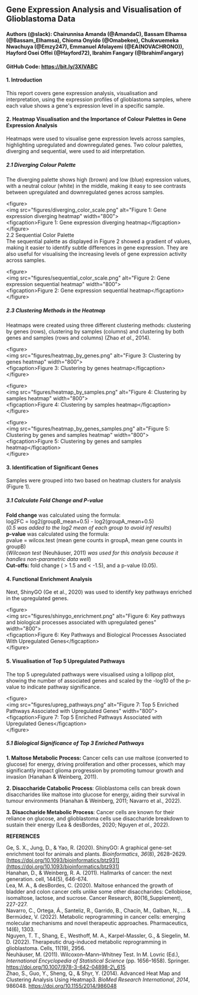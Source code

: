 ## Gene Expression Analysis and Visualisation of Glioblastoma Data

#### Authors (@slack): Chairunnisa Amanda (@AmandaC), Bassam Elhamsa (@Bassam\_Elhamsa), Chioma Onyido (@Omabekee), Chukwuemeka Nwachuya (@Emzy247), Emmanuel Afolayemi (@EA(NOVACHRONO)), Hayford Osei Offei (@Hayford72), Ibrahim Fangary (@IbrahimFangary)

#### GitHub Code: https://bit.ly/3XIVABC

#### 1\. Introduction

This report covers gene expression analysis, visualisation and interpretation, using the expression profiles of glioblastoma samples, where each value shows a gene's expression level in a specific sample.

#### 2\. Heatmap Visualisation and the Importance of Colour Palettes in Gene Expression Analysis

Heatmaps were used to visualise gene expression levels across samples, highlighting upregulated and downregulated genes. Two colour palettes, diverging and sequential, were used to aid interpretation.

##### 2.1 Diverging Colour Palette

The diverging palette shows high (brown) and low (blue) expression values, with a neutral colour (white) in the middle, making it easy to see contrasts between upregulated and downregulated genes across samples.

\<figure\>  
  \<img src="figures/diverging\_color\_scale.png" alt="Figure 1: Gene expression diverging heatmap" width="800"\>  
  \<figcaption\>Figure 1: Gene expression diverging heatmap\</figcaption\>  
\</figure\>  
2.2  Sequential Color Palette  
The sequential palette as displayed in Figure 2 showed a gradient of values, making it easier to identify subtle differences in gene expression. They are also useful for visualising the increasing levels of gene expression activity across samples.

\<figure\>  
  \<img src="figures/sequential\_color\_scale.png" alt="Figure 2: Gene expression sequential heatmap" width="800"\>  
  \<figcaption\>Figure 2: Gene expression sequential heatmap\</figcaption\>  
\</figure\>

##### 2.3 Clustering Methods in the Heatmap

Heatmaps were created using three different clustering methods: clustering by genes (rows), clustering by samples (columns) and clustering by both genes and samples (rows and columns) (Zhao *et al*., 2014\). 

\<figure\>  
  \<img src="figures/heatmap\_by\_genes.png" alt="Figure 3: Clustering by genes heatmap" width="800"\>  
  \<figcaption\>Figure 3: Clustering by genes heatmap\</figcaption\>  
\</figure\>

\<figure\>  
  \<img src="figures/heatmap\_by\_samples.png" alt="Figure 4: Clustering by samples heatmap" width="800"\>  
  \<figcaption\>Figure 4: Clustering by samples heatmap\</figcaption\>  
\</figure\>

\<figure\>  
  \<img src="figures/heatmap\_by\_genes\_samples.png" alt="Figure 5: Clustering by genes and samples heatmap" width="800"\>  
  \<figcaption\>Figure 5: Clustering by genes and samples heatmap\</figcaption\>  
\</figure\>

#### 3\. Identification of Significant Genes

Samples were grouped into two based on heatmap clusters for analysis (Figure 1). 

##### 3.1 Calculate Fold Change and P-value

**Fold change** was calculated using the formula:   
log2FC \= log2(groupB\_mean+0.5) \- log2(groupA\_mean+0.5)  
(*0.5 was added to the log2 mean of each group to avoid inf results*)  
**p-value** was calculated using the formula:  
pvalue \= wilcox.test (mean gene counts in groupA, mean gene counts in groupB)  
(*Wilcoxon test* (Neuhäuser, 2011\) *was used for this analysis because it handles non-parametric data well*)  
**Cut-offs:** fold change ( \> 1.5 and \< \-1.5), and a p-value (0.05).

#### 4\.  Functional Enrichment Analysis

Next, ShinyGO (Ge et al., 2020\) was used to identify key  pathways enriched in the upregulated genes. 

\<figure\>  
  \<img src="figures/shinygo\_enrichment.png" alt="Figure 6: Key pathways and biological processes associated with upregulated genes" width="800"\>  
  \<figcaption\>Figure 6: Key Pathways and Biological Processes Associated With Upregulated Genes\</figcaption\>  
\</figure\>

#### 5\. Visualisation of Top 5 Upregulated Pathways

The top 5 upregulated pathways were visualised using a lollipop plot, showing the number of associated genes and scaled by the \-log10 of the p-value to indicate pathway significance.

\<figure\>  
  \<img src="figures/upreg\_pathways.png" alt="Figure 7: Top 5 Enriched Pathways Associated with Upregulated Genes" width="800"\>  
 \<figcaption\>Figure 7: Top 5 Enriched Pathways Associated with Upregulated Genes\</figcaption\>  
\</figure\>

##### 5.1 Biological Significance of Top 3 Enriched Pathways

**1\. Maltose Metabolic Process:** Cancer cells can use maltose (converted to glucose) for energy, driving proliferation and other processes, which may significantly impact glioma progression by promoting tumour growth and invasion (Hanahan & Weinberg, 2011).

**2\. Disaccharide Catabolic Process**: Glioblastoma cells can break down disaccharides like maltose into glucose for energy, aiding their survival in tumour environments (Hanahan & Weinberg, 2011; Navarro et al., 2022).

**3\. Disaccharide Metabolic Process**: Cancer cells are known for their reliance on glucose, and glioblastoma cells use disaccharide breakdown to sustain their energy (Lea & desBordes, 2020; Nguyen *et al*., 2022).

**REFERENCES**

Ge, S. X., Jung, D., & Yao, R. (2020). ShinyGO: A graphical gene-set enrichment tool for animals and plants. *Bioinformatics*, *36*(8), 2628–2629. [https://doi.org/10.1093/bioinformatics/btz931](https://doi.org/10.1093/bioinformatics/btz931)  
Hanahan, D., & Weinberg, R. A. (2011). Hallmarks of cancer: the next generation. cell, 144(5), 646-674.  
Lea, M. A., & desBordes, C. (2020). Maltose enhanced the growth of bladder and colon cancer cells unlike some other disaccharides: Cellobiose, isomaltose, lactose, and sucrose. Cancer Research, 80(16\_Supplement), 227-227.  
Navarro, C., Ortega, Á., Santeliz, R., Garrido, B., Chacín, M., Galban, N., ... & Bermúdez, V. (2022). Metabolic reprogramming in cancer cells: emerging molecular mechanisms and novel therapeutic approaches. Pharmaceutics, 14(6), 1303\.  
Nguyen, T. T., Shang, E., Westhoff, M. A., Karpel-Massler, G., & Siegelin, M. D. (2022). Therapeutic drug-induced metabolic reprogramming in glioblastoma. Cells, 11(19), 2956\.  
Neuhäuser, M. (2011). Wilcoxon–Mann–Whitney Test. In M. Lovric (Ed.), *International Encyclopedia of Statistical Science* (pp. 1656–1658). Springer. https://doi.org/10.1007/978-3-642-04898-2\_615  
Zhao, S., Guo, Y., Sheng, Q., & Shyr, Y. (2014). Advanced Heat Map and Clustering Analysis Using Heatmap3. *BioMed Research International*, *2014*, 986048\. https://doi.org/10.1155/2014/986048

